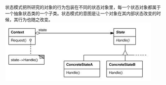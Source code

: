 状态模式把所研究的对象的行为包装在不同的状态对象里，每一个状态对象都属于一个抽象状态类的一个子类。状态模式的意图是让一个对象在其内部状态改变的时候，其行为也随之改变。
![Image text](https://github.com/pulusite/litart/blob/master/resource/img/State.JPG?raw=true)

